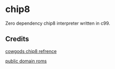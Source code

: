 # chip8

Zero dependency chip8 interpreter written in c99.

## Credits

[cowgods chip8 refrence](http://devernay.free.fr/hacks/chip8/C8TECH10.HTM)

[public domain roms](https://www.zophar.net/pdroms/chip8.html)
